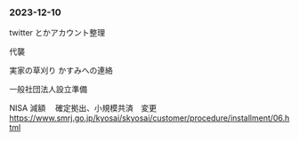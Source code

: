 ### 2023-12-10

twitter とかアカウント整理

代襲

実家の草刈り
かすみへの連絡

一般社団法人設立準備

NISA 減額　
確定拠出、小規模共済　変更
https://www.smrj.go.jp/kyosai/skyosai/customer/procedure/installment/06.html
